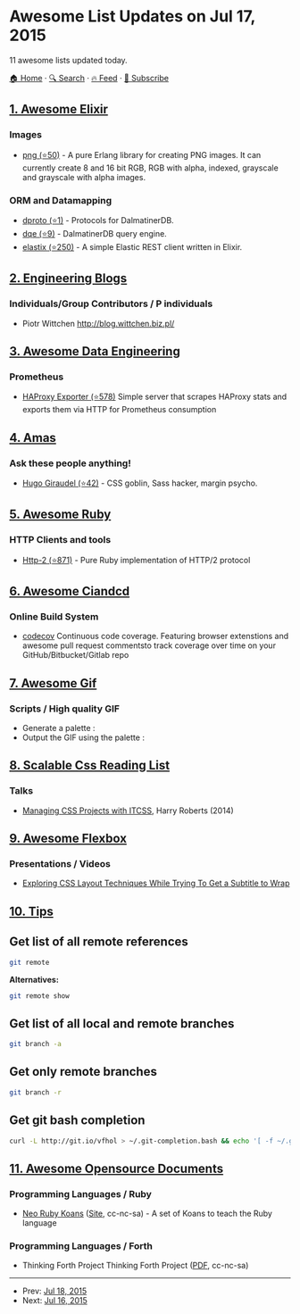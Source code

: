# Awesome List Updates on Jul 17, 2015

11 awesome lists updated today.

[🏠 Home](/README.md) · [🔍 Search](https://test.trackawesomelist.com/search/) · [🔥 Feed](https://test.trackawesomelist.com/rss.xml) · [📮 Subscribe](https://trackawesomelist.us17.list-manage.com/subscribe?u=d2f0117aa829c83a63ec63c2f&id=36a103854c)



## [1. Awesome Elixir](/content/h4cc/awesome-elixir/README.md)

### Images

*   [png (⭐50)](https://github.com/yuce/png) - A pure Erlang library for creating PNG images. It can currently create 8 and 16 bit RGB, RGB with alpha, indexed, grayscale and grayscale with alpha images.

### ORM and Datamapping

*   [dproto (⭐1)](https://github.com/dalmatinerdb/dproto) - Protocols for DalmatinerDB.
*   [dqe (⭐9)](https://github.com/dalmatinerdb/dqe) - DalmatinerDB query engine.
*   [elastix (⭐250)](https://github.com/werbitzky/elastix) - A simple Elastic REST client written in Elixir.

## [2. Engineering Blogs](/content/kilimchoi/engineering-blogs/README.md)

### Individuals/Group Contributors / P individuals

*   Piotr Wittchen <http://blog.wittchen.biz.pl/>

## [3. Awesome Data Engineering](/content/igorbarinov/awesome-data-engineering/README.md)

### Prometheus

*   [HAProxy Exporter (⭐578)](https://github.com/prometheus/haproxy_exporter) Simple server that scrapes HAProxy stats and exports them via HTTP for Prometheus consumption

## [4. Amas](/content/sindresorhus/amas/README.md)

### Ask these people anything!

*   [Hugo Giraudel (⭐42)](https://github.com/hugogiraudel/ama) - CSS goblin, Sass hacker, margin psycho.

## [5. Awesome Ruby](/content/markets/awesome-ruby/README.md)

### HTTP Clients and tools

*   [Http-2 (⭐871)](https://github.com/igrigorik/http-2) - Pure Ruby implementation of HTTP/2 protocol

## [6. Awesome Ciandcd](/content/cicdops/awesome-ciandcd/README.md)

### Online Build System

*   [codecov](https://codecov.io)  Continuous code coverage. Featuring browser extenstions and awesome pull request commentsto track coverage over time on your GitHub/Bitbucket/Gitlab repo

## [7. Awesome Gif](/content/davisonio/awesome-gif/README.md)

### Scripts / High quality GIF

*   Generate a palette :
*   Output the GIF using the palette :

## [8. Scalable Css Reading List](/content/davidtheclark/scalable-css-reading-list/README.md)

### Talks

*   [Managing CSS Projects with ITCSS](https://speakerdeck.com/dafed/managing-css-projects-with-itcss), Harry Roberts (2014)

## [9. Awesome Flexbox](/content/afonsopacifer/awesome-flexbox/README.md)

### Presentations / Videos

*   [Exploring CSS Layout Techniques While Trying To Get a Subtitle to Wrap](https://css-tricks.com/video-screencasts/140-exploring-css-layout-techniques-while-trying-to-get-a-subtitle-to-wrap/)

## [10. Tips](/content/git-tips/tips/README.md)

## Get list of all remote references

```sh
git remote
```

**Alternatives:**

```sh
git remote show
```
## Get list of all local and remote branches

```sh
git branch -a
```
## Get only remote branches

```sh
git branch -r
```
## Get git bash completion

```sh
curl -L http://git.io/vfhol > ~/.git-completion.bash && echo '[ -f ~/.git-completion.bash ] && . ~/.git-completion.bash' >> ~/.bashrc
```

## [11. Awesome Opensource Documents](/content/44bits/awesome-opensource-documents/README.md)

### Programming Languages / Ruby

*   [Neo Ruby Koans](https://github.com/neo/ruby_koans) ([Site](https://github.com/neo/ruby_koans), cc-nc-sa) - A set of Koans to teach the Ruby language

### Programming Languages / Forth

*   Thinking Forth Project Thinking Forth Project ([PDF](http://www.dnd.utwente.nl/\~tim/colorforth/Leo-Brodie/thinking-forth.pdf), cc-nc-sa)

---

- Prev: [Jul 18, 2015](/content/2015/07/18/README.md)
- Next: [Jul 16, 2015](/content/2015/07/16/README.md)